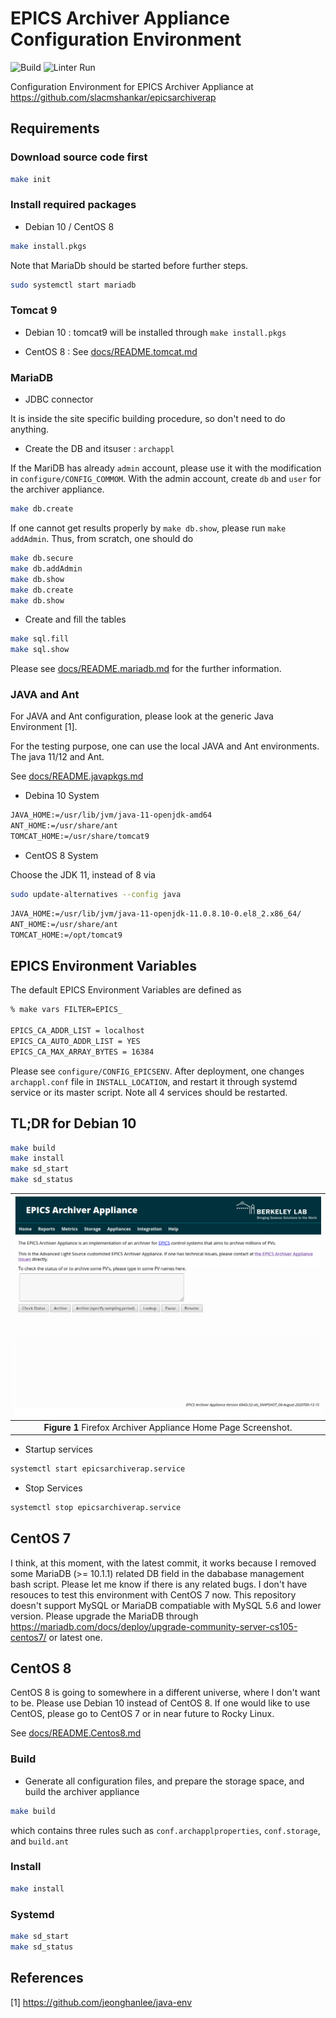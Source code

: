 # EPICS Archiver Appliance Configuration Environment

![Build](https://github.com/jeonghanlee/epicsarchiverap-env/workflows/Build/badge.svg)
![Linter Run](https://github.com/jeonghanlee/epicsarchiverap-env/workflows/Linter%20Run/badge.svg)

Configuration Environment for EPICS Archiver Appliance at <https://github.com/slacmshankar/epicsarchiverap>

## Requirements

### Download source code first

```bash
make init
```

### Install required packages

* Debian 10 / CentOS 8

```bash
make install.pkgs
```

Note that MariaDb should be started before further steps.

```bash
sudo systemctl start mariadb
```

### Tomcat 9

* Debian 10 : tomcat9 will be installed through `make install.pkgs`

* CentOS 8 : See  [docs/README.tomcat.md](docs/README.tomcat.md)

### MariaDB

* JDBC connector

It is inside the site specific building procedure, so don't need to do anything.

* Create the DB and itsuser : `archappl`

If the MariDB has already `admin` account, please use it with the modification in `configure/CONFIG_COMMOM`.
With the admin account, create `db` and `user` for the archiver appliance.

```bash
make db.create
```

If one cannot get results properly by `make db.show`, please run `make addAdmin`. Thus, from scratch, one should do

```bash
make db.secure
make db.addAdmin
make db.show
make db.create
make db.show
```

* Create and fill the tables

```bash
make sql.fill
make sql.show
```

Please see [docs/README.mariadb.md](docs/README.mariadb.md) for the further information.

### JAVA and Ant

For JAVA and Ant configuration, please look at the generic Java Environment [1].

For the testing purpose, one can use the local JAVA and Ant environments. The java 11/12 and Ant.

See [docs/README.javapkgs.md](docs/README.javapkgs.md)

* Debina 10 System

```bash
JAVA_HOME:=/usr/lib/jvm/java-11-openjdk-amd64
ANT_HOME:=/usr/share/ant
TOMCAT_HOME:=/usr/share/tomcat9
```

* CentOS 8 System

Choose the JDK 11, instead of 8 via

```bash
sudo update-alternatives --config java
```

```bash
JAVA_HOME:=/usr/lib/jvm/java-11-openjdk-11.0.8.10-0.el8_2.x86_64/
ANT_HOME:=/usr/share/ant
TOMCAT_HOME:=/opt/tomcat9
```

## EPICS Environment Variables

The default EPICS Environment Variables are defined as

```bash
% make vars FILTER=EPICS_

EPICS_CA_ADDR_LIST = localhost
EPICS_CA_AUTO_ADDR_LIST = YES
EPICS_CA_MAX_ARRAY_BYTES = 16384
```

Please see `configure/CONFIG_EPICSENV`. After deployment, one changes `archappl.conf` file in `INSTALL_LOCATION`, and restart it through systemd service or its master script. Note all 4 services should be restarted.

## TL;DR for Debian 10

```bash
make build
make install
make sd_start
make sd_status
```

|![AAH](docs/images/home.png)|
| :---: |
|**Figure 1** Firefox Archiver Appliance Home Page Screenshot.|

* Startup services

```bash
systemctl start epicsarchiverap.service
```

* Stop Services

```bash
systemctl stop epicsarchiverap.service
```

## CentOS 7

I think, at this moment, with the latest commit, it works because I removed some MariaDB (>= 10.1.1) related DB field in the dababase management bash script. Please let me know if there is any related bugs. I don't have resouces to test this environment with CentOS 7 now. This repository doesn't support MySQL or MariaDB compatiable with MySQL 5.6 and lower version. Please upgrade the MariaDB through <https://mariadb.com/docs/deploy/upgrade-community-server-cs105-centos7/> or latest one.

## CentOS 8

CentOS 8 is going to somewhere in a different universe, where I don't want to be. Please use Debian 10 instead of CentOS 8. If one would like to use CentOS, please go to CentOS 7 or in near future to Rocky Linux.

See [docs/README.Centos8.md](docs/README.Centos8.md)

### Build

* Generate all configuration files, and prepare the storage space, and build the archiver appliance

```bash
make build
```

which contains three rules such as `conf.archapplproperties`, `conf.storage`, and `build.ant`

### Install

```bash
make install
```

### Systemd

```bash
make sd_start
make sd_status
```

## References

[1] <https://github.com/jeonghanlee/java-env>
